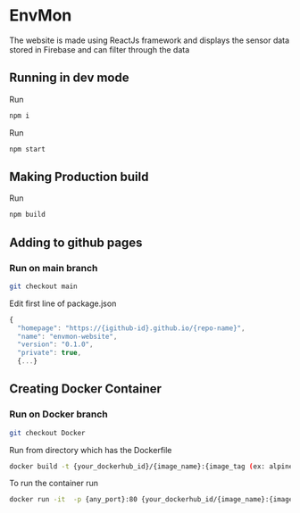 # EnvMon

The website is made using ReactJs framework and displays the sensor data stored in Firebase and can filter through the data

## Running in dev mode

Run 
```bash 
npm i
```

Run
```bash
npm start
```

## Making Production build

Run
```bash
npm build
```

## Adding to github pages

### Run on main branch

```bash
git checkout main
```

Edit first line of package.json

```js
{
  "homepage": "https://{igithub-id}.github.io/{repo-name}",
  "name": "envmon-website",
  "version": "0.1.0",
  "private": true,
  {...}
```

## Creating Docker Container

### Run on Docker branch

```bash
git checkout Docker
```

Run from directory which has the Dockerfile

```bash
docker build -t {your_dockerhub_id}/{image_name}:{image_tag (ex: alpine)} .
```
To run the container run

```bash
docker run -it  -p {any_port}:80 {your_dockerhub_id/{image_name}:{image_tag (ex: alpine)}
```
